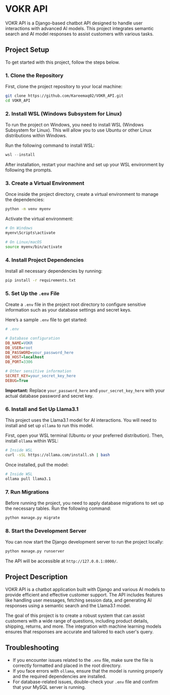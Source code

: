 # VOKR API

VOKR API is a Django-based chatbot API designed to handle user interactions with advanced AI models. This project integrates semantic search and AI model responses to assist customers with various tasks.

## Project Setup

To get started with this project, follow the steps below.

### 1. Clone the Repository

First, clone the project repository to your local machine:

```bash
git clone https://github.com/Kareemaq02/VOKR_API.git
cd VOKR_API
```

### 2. Install WSL (Windows Subsystem for Linux)

To run the project on Windows, you need to install WSL (Windows Subsystem for Linux). This will allow you to use Ubuntu or other Linux distributions within Windows.

Run the following command to install WSL:

```powershell
wsl --install
```

After installation, restart your machine and set up your WSL environment by following the prompts.

### 3. Create a Virtual Environment

Once inside the project directory, create a virtual environment to manage the dependencies:

```bash
python -m venv myenv
```

Activate the virtual environment:

```bash
# On Windows
myenv\Scripts\activate

# On Linux/macOS
source myenv/bin/activate
```

### 4. Install Project Dependencies

Install all necessary dependencies by running:

```bash
pip install -r requirements.txt
```

### 5. Set Up the `.env` File

Create a `.env` file in the project root directory to configure sensitive information such as your database settings and secret keys.

Here’s a sample `.env` file to get started:

```ini
# .env

# Database configuration
DB_NAME=VOKR
DB_USER=root
DB_PASSWORD=your_password_here
DB_HOST=localhost
DB_PORT=3306

# Other sensitive information
SECRET_KEY=your_secret_key_here
DEBUG=True
```

**Important:** Replace `your_password_here` and `your_secret_key_here` with your actual database password and secret key.

### 6. Install and Set Up Llama3.1

This project uses the Llama3.1 model for AI interactions. You will need to install and set up `ollama` to run this model.

First, open your WSL terminal (Ubuntu or your preferred distribution). Then, install `ollama` within WSL:

```bash
# Inside WSL
curl -sSL https://ollama.com/install.sh | bash
```

Once installed, pull the model:

```bash
# Inside WSL
ollama pull llama3.1
```

### 7. Run Migrations

Before running the project, you need to apply database migrations to set up the necessary tables. Run the following command:

```bash
python manage.py migrate
```

### 8. Start the Development Server

You can now start the Django development server to run the project locally:

```bash
python manage.py runserver
```

The API will be accessible at `http://127.0.0.1:8000/`.

## Project Description

VOKR API is a chatbot application built with Django and various AI models to provide efficient and effective customer support. The API includes features like handling user messages, fetching session data, and generating AI responses using a semantic search and the Llama3.1 model.

The goal of this project is to create a robust system that can assist customers with a wide range of questions, including product details, shipping, returns, and more. The integration with machine learning models ensures that responses are accurate and tailored to each user's query.

## Troubleshooting

- If you encounter issues related to the `.env` file, make sure the file is correctly formatted and placed in the root directory.
- If you face errors with `ollama`, ensure that the model is running properly and the required dependencies are installed.
- For database-related issues, double-check your `.env` file and confirm that your MySQL server is running.
